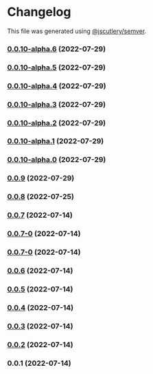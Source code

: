# Changelog

This file was generated using [@jscutlery/semver](https://github.com/jscutlery/semver).

### [0.0.10-alpha.6](https://github.com/yurikrupnik/nx-go-playground/compare/profile-api-0.0.10-alpha.5...profile-api-0.0.10-alpha.6) (2022-07-29)

### [0.0.10-alpha.5](https://github.com/yurikrupnik/nx-go-playground/compare/profile-api-0.0.10-alpha.4...profile-api-0.0.10-alpha.5) (2022-07-29)

### [0.0.10-alpha.4](https://github.com/yurikrupnik/nx-go-playground/compare/profile-api-0.0.10-alpha.3...profile-api-0.0.10-alpha.4) (2022-07-29)

### [0.0.10-alpha.3](https://github.com/yurikrupnik/nx-go-playground/compare/profile-api-0.0.10-alpha.2...profile-api-0.0.10-alpha.3) (2022-07-29)

### [0.0.10-alpha.2](https://github.com/yurikrupnik/nx-go-playground/compare/profile-api-0.0.10-alpha.1...profile-api-0.0.10-alpha.2) (2022-07-29)

### [0.0.10-alpha.1](https://github.com/yurikrupnik/nx-go-playground/compare/profile-api-0.0.10-alpha.0...profile-api-0.0.10-alpha.1) (2022-07-29)

### [0.0.10-alpha.0](https://github.com/yurikrupnik/nx-go-playground/compare/profile-api-0.0.9...profile-api-0.0.10-alpha.0) (2022-07-29)

### [0.0.9](https://github.com/yurikrupnik/nx-go-playground/compare/profile-api-0.0.8...profile-api-0.0.9) (2022-07-29)

### [0.0.8](https://github.com/yurikrupnik/nx-go-playground/compare/profile-api-0.0.7...profile-api-0.0.8) (2022-07-25)

### [0.0.7](https://github.com/yurikrupnik/nx-go-playground/compare/profile-api-0.0.7-0...profile-api-0.0.7) (2022-07-14)

### [0.0.7-0](https://github.com/yurikrupnik/nx-go-playground/compare/profile-api-0.0.7-0...profile-api-0.0.7-0) (2022-07-14)

### [0.0.7-0](https://github.com/yurikrupnik/nx-go-playground/compare/profile-api-0.0.6...profile-api-0.0.7-0) (2022-07-14)

### [0.0.6](https://github.com/yurikrupnik/nx-go-playground/compare/profile-api-0.0.5...profile-api-0.0.6) (2022-07-14)

### [0.0.5](https://github.com/yurikrupnik/nx-go-playground/compare/profile-api-0.0.4...profile-api-0.0.5) (2022-07-14)

### [0.0.4](https://github.com/yurikrupnik/nx-go-playground/compare/profile-api-0.0.3...profile-api-0.0.4) (2022-07-14)

### [0.0.3](https://github.com/yurikrupnik/nx-go-playground/compare/profile-api-0.0.2...profile-api-0.0.3) (2022-07-14)

### [0.0.2](https://github.com/yurikrupnik/nx-go-playground/compare/profile-api-0.0.1...profile-api-0.0.2) (2022-07-14)

### 0.0.1 (2022-07-14)

